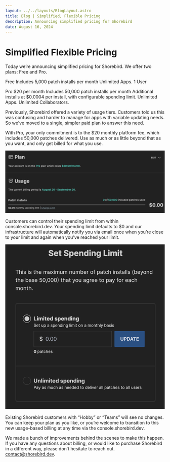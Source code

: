 ```yaml
---
layout: ../../layouts/BlogLayout.astro
title: Blog | Simplified, Flexible Pricing
description: Announcing simplified pricing for Shorebird
date: August 16, 2024
---
```


# Simplified Flexible Pricing

Today we’re announcing simplified pricing for Shorebird.  We offer two plans: Free and Pro.

Free
Includes 5,000 patch installs per month
Unlimited Apps.  1 User

Pro
$20 per month
Includes 50,000 patch installs per month
Additional installs at $0.0004 per install, with configurable spending limit.
Unlimited Apps.  Unlimited Collaborators.

Previously, Shorebird offered a variety of usage tiers.  Customers told us this
was confusing and harder to manage for apps with variable updating needs.  So
we’ve moved to a single, simpler paid plan to answer this need.

With Pro, your only commitment is to the $20 monthly platform fee, which
includes 50,000 patches delivered.  Use as much or as little beyond that as you
want, and only get billed for what you use.

![Pro Plan](../../assets/images/blog/simplified-pricing/ProPlan.png)

Customers can control their spending limit from within console.shorebird.dev.
Your spending limit defaults to $0 and our infrastructure will automatically
notify you via email once when you’re close to your limit and again when you’ve
reached your limit.

![Usage Limit](../../assets/images/blog/simplified-pricing/UsageLimit.png)

Existing Shorebird customers with “Hobby” or “Teams” will see no changes. You
can keep your plan as you like, or you’re welcome to transition to this new
usage-based billing at any time via the console.shorebird.dev.

We made a bunch of improvements behind the scenes to make this happen. If you
have any questions about billing, or would like to purchase Shorebird in a
different way, please don’t hesitate to reach out.  contact@shorebird.dev.
